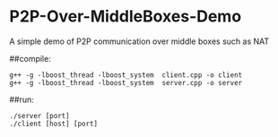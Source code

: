 # P2P-Over-MiddleBoxes-Demo
A simple demo of P2P communication over middle boxes such as NAT

##compile:

    g++ -g -lboost_thread -lboost_system  client.cpp -o client
    g++ -g -lboost_thread -lboost_system  server.cpp -o server

##run:

    ./server [port]
    ./client [host] [port]
